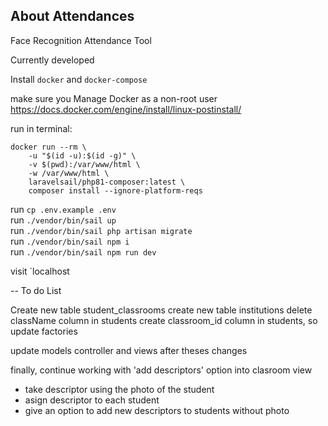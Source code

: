 ## About Attendances

Face Recognition Attendance Tool

Currently developed

Install `docker` and `docker-compose`

make sure you Manage Docker as a non-root user
https://docs.docker.com/engine/install/linux-postinstall/

run in terminal: 

    docker run --rm \
        -u "$(id -u):$(id -g)" \
        -v $(pwd):/var/www/html \
        -w /var/www/html \
        laravelsail/php81-composer:latest \
        composer install --ignore-platform-reqs

run `cp .env.example .env` <br/>
run `./vendor/bin/sail up` <br/>
run `./vendor/bin/sail php artisan migrate` <br/>
run `./vendor/bin/sail npm i` <br/>
run `./vendor/bin/sail npm run dev` <br/>

visit `localhost


-- To do List

Create new table student_classrooms
create new table institutions
delete className column in students
create classroom_id column in students, so update factories

update models controller and views after theses changes

finally, continue working with 'add descriptors' option into clasroom view
- take descriptor using the photo of the student
- asign descriptor to each student
- give an option to add new descriptors to students without photo

